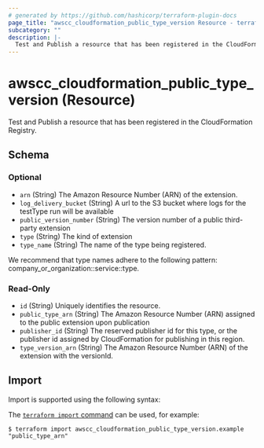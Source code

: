 ```yaml
---
# generated by https://github.com/hashicorp/terraform-plugin-docs
page_title: "awscc_cloudformation_public_type_version Resource - terraform-provider-awscc"
subcategory: ""
description: |-
  Test and Publish a resource that has been registered in the CloudFormation Registry.
---
```


# awscc_cloudformation_public_type_version (Resource)

Test and Publish a resource that has been registered in the CloudFormation Registry.



<!-- schema generated by tfplugindocs -->
## Schema

### Optional

- `arn` (String) The Amazon Resource Number (ARN) of the extension.
- `log_delivery_bucket` (String) A url to the S3 bucket where logs for the testType run will be available
- `public_version_number` (String) The version number of a public third-party extension
- `type` (String) The kind of extension
- `type_name` (String) The name of the type being registered.

We recommend that type names adhere to the following pattern: company_or_organization::service::type.

### Read-Only

- `id` (String) Uniquely identifies the resource.
- `public_type_arn` (String) The Amazon Resource Number (ARN) assigned to the public extension upon publication
- `publisher_id` (String) The reserved publisher id for this type, or the publisher id assigned by CloudFormation for publishing in this region.
- `type_version_arn` (String) The Amazon Resource Number (ARN) of the extension with the versionId.

## Import

Import is supported using the following syntax:

The [`terraform import` command](https://developer.hashicorp.com/terraform/cli/commands/import) can be used, for example:

```shell
$ terraform import awscc_cloudformation_public_type_version.example "public_type_arn"
```
